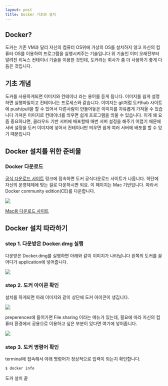 ```yaml
---
layout: post
title: Docker 기초와 설치
---
```


## Docker?
도커는 기존 VM과 달리 자신의 컴퓨터 OS위에 가상의 OS를 설치하지 않고 자신의 컴퓨터 OS를 이용하여 프로그램을 실행시켜주는 기술입니다
위 기술인 이미 오래전부터 알려진 리눅스 컨테이너 기술을 이용한 것인데, 도커라는 회사가 좀 더 사용하기 좋게 다듬은 것입니다.

## 기초 개념
도커를 사용하게되면 이미지와 컨테이너 라는 용어를 듣게 됩니다. 
이미지를 쉽게 설명하면 실행파일이고 컨테이너는 프로세스와 같습니다.
이미지는 git처럼 도커hub 사이트에 push/pull을 할 수 있어서 다른사람이 만들어놓은 이미지를 자유롭게 가져올 수 있습니다
가져온 이미지로 컨테이너를 띄우면 쉽게 프로그램을 띄울 수 있습니다.
이게 왜 요즘 중요하냐면, 클라우드 기반 서버에 배포할때 매번 서버 설정을 해주기 어렵기 때문에 
서버 설정을 도커 이미지에 넣어서 컨테이너만 띄우면 쉽게 여러 서버에 배포를 할 수 있기 때문입니다
 



## Docker 설치를 위한 준비물
### Docker 다운로드
[공식 다운로드 사이트](https://www.docker.com/get-docker)
링크에 접속하면 도커 공식다운로드 사이트가 나옵니다.
하단에 자신의 운영체제에 맞는 걸로 다운하시면 되요.
이 페이지는 Mac 기반입니다. 따라서 Docker community edition(CE)를 다운합니다.


![]({{site.baseurl}}/images/2018-01-04/10.30.21.png)

[Mac용 다운로드 사이트](https://store.docker.com/editions/community/docker-ce-desktop-mac)

## Docker 설치 따라하기 
### step 1. 다운받은 Docker.dmg 실행
다운받은 Docker.dmg를 실행하면 아래와 같이 이미지가 나타납니다
왼쪽의 도커를 끌어다가 application에 넣어줍니다.

![]({{site.baseurl}}/images/2018-01-04/10.38.21.png )

### step 2. 도커 아이콘 확인
설치를 하게되면 아래 이미지와 같이 상단에 도커 아이콘이 생깁니다.

![]({{site.baseurl}}/images/2018-01-04/11.37.53.png )

preperences에 들어가면 File sharing 이라는 메뉴가 있는데,
필요에 따라 자신의 컴퓨터 환경에서 공용으로 이용하고 싶은 부분이 있다면 여기에 넣어줍니다.

![]({{site.baseurl}}/images/2018-01-04/11.40.39.png )

### step 3. 도커 명령어 확인
terminal에 접속해서 아래 명렁어가 정상적으로 입력이 되는지 확인합니다.
```
$ docker info
```

도커 설치 끝
